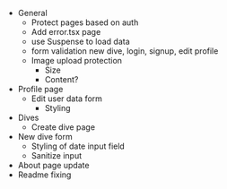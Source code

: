 - General
  - Protect pages based on auth
  - Add error.tsx page
  - use Suspense to load data
  - form validation new dive, login, signup, edit profile
  - Image upload protection
    - Size
    - Content?
- Profile page
  - Edit user data form
    - Styling
- Dives
  - Create dive page
- New dive form
  - Styling of date input field
  - Sanitize input
- About page update
- Readme fixing